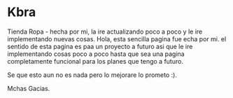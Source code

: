 # Kbra
Tienda Ropa -  hecha por mi, la ire actualizando poco a poco y le ire implementando nuevas cosas.
Hola, esta sencilla pagina fue echa por mi. el sentido de esta pagina es paa un proyecto a futuro asi que le ire implementando cosas poco a poco hasta que sea una 
pagina completamente funcional para los planes que tengo a futuro.

Se que esto aun no es nada pero lo mejorare lo prometo :).

Mchas Gacias.
